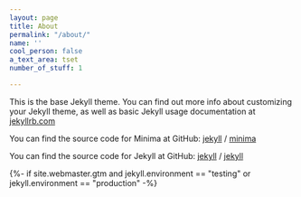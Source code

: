 ```yaml
---
layout: page
title: About
permalink: "/about/"
name: ''
cool_person: false
a_text_area: tset
number_of_stuff: 1

---
```

This is the base Jekyll theme. You can find out more info about customizing your Jekyll theme, as well as basic Jekyll usage documentation at [jekyllrb.com](https://jekyllrb.com/)

You can find the source code for Minima at GitHub:
[jekyll][jekyll-organization] /
[minima](https://github.com/jekyll/minima)

You can find the source code for Jekyll at GitHub:
[jekyll][jekyll-organization] /
[jekyll](https://github.com/jekyll/jekyll)


[jekyll-organization]: https://github.com/jekyll

{%- if site.webmaster.gtm and jekyll.environment == "testing" or jekyll.environment == "production" -%}